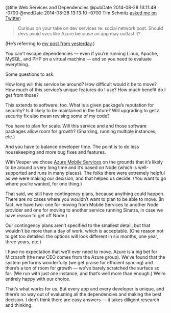 @title Web Services and Dependencies
@pubDate 2014-08-28 13:11:49 -0700
@modDate 2014-08-28 13:13:10 -0700
Tim Schmitz <a href="https://twitter.com/TimSchmitz/status/504790636974080000">asked me on Twitter</a>:

>Curious on your take on dev services re: social network post. Should devs avoid svcs like Azure because an app may outlast it?

(He’s referring to <a href="http://inessential.com/2014/08/27/waffle_on_social_media">my post from yesterday</a>.)

You can’t escape dependencies — even if you’re running Linux, Apache, MySQL, and PHP on a virtual machine — and so you need to evaluate everything.

Some questions to ask:

How long will this service be around? How difficult would it be to move? How much of this service’s unique features do I use? How much benefit do I get from those?

This extends to software, too. What is a given package’s reputation for security? Is it likely to be maintained in the future? Will upgrading to get a security fix also mean revising some of my code?

You have to plan for scale. Will this service and and those software packages allow room for growth? (Sharding, running multiple instances, etc.)

And you have to balance developer time. The point is to do less housekeeping and more bug fixes and features.

With Vesper we chose <a href="http://azure.microsoft.com/en-us/services/mobile-services/">Azure Mobile Services</a> on the grounds that it’s likely to be around a very long time and it’s based on Node (which is well-supported and runs in many places). The folks there were extremely helpful as we were making our decision, and that helped us decide. (You want to go where you’re wanted, for one thing.)

That said, we still have contingency plans, because anything could happen. There are *no* cases where you wouldn’t want to plan to be able to move. (In fact, we have two: one for moving from Mobile Services to another Node provider and one for moving to another service running Sinatra, in case we have reason to get off Node.)

Our contingency plans aren’t specified to the smallest detail, but that wouldn’t be more than a day of work, which is acceptable. (One reason not to get too detailed: the options will look different in six months, one year, three years, etc.)

I have no expectation that we’ll ever need to move. Azure is a big bet for Microsoft (the new CEO comes from the Azure group). We’ve found that the system performs wonderfully (we get praise for efficient syncing) and there’s a ton of room for growth — we’ve barely scratched the surface so far. (We run with just one instance, and that’s well more than enough.) We’re entirely happy with our choice.

That’s what works for us. But every app and every developer is unique, and there’s no way out of evaluating all the dependencies and making the best decision. I don’t think there are easy answers — it takes diligent research and thinking.
